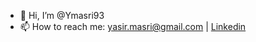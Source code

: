 - 👋 Hi, I’m @Ymasri93
- 📫 How to reach me: yasir.masri@gmail.com | [Linkedin](https://www.linkedin.com/in/yasir-masri/)

<!---
Ymasri93/Ymasri93 is a ✨ special ✨ repository because its `README.md` (this file) appears on your GitHub profile.
You can click the Preview link to take a look at your changes.
--->
